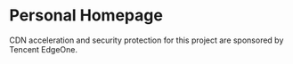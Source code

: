# Personal Homepage
CDN acceleration and security protection for this project are sponsored by Tencent EdgeOne.

